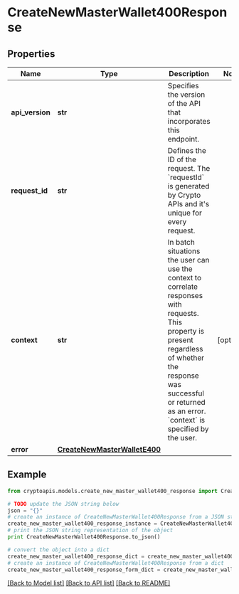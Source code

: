 # CreateNewMasterWallet400Response


## Properties
Name | Type | Description | Notes
------------ | ------------- | ------------- | -------------
**api_version** | **str** | Specifies the version of the API that incorporates this endpoint. | 
**request_id** | **str** | Defines the ID of the request. The &#x60;requestId&#x60; is generated by Crypto APIs and it&#39;s unique for every request. | 
**context** | **str** | In batch situations the user can use the context to correlate responses with requests. This property is present regardless of whether the response was successful or returned as an error. &#x60;context&#x60; is specified by the user. | [optional] 
**error** | [**CreateNewMasterWalletE400**](CreateNewMasterWalletE400.md) |  | 

## Example

```python
from cryptoapis.models.create_new_master_wallet400_response import CreateNewMasterWallet400Response

# TODO update the JSON string below
json = "{}"
# create an instance of CreateNewMasterWallet400Response from a JSON string
create_new_master_wallet400_response_instance = CreateNewMasterWallet400Response.from_json(json)
# print the JSON string representation of the object
print CreateNewMasterWallet400Response.to_json()

# convert the object into a dict
create_new_master_wallet400_response_dict = create_new_master_wallet400_response_instance.to_dict()
# create an instance of CreateNewMasterWallet400Response from a dict
create_new_master_wallet400_response_form_dict = create_new_master_wallet400_response.from_dict(create_new_master_wallet400_response_dict)
```
[[Back to Model list]](../README.md#documentation-for-models) [[Back to API list]](../README.md#documentation-for-api-endpoints) [[Back to README]](../README.md)


